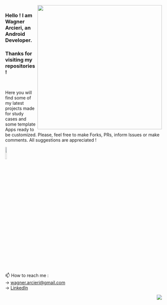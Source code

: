 <img src="https://github.com/wagarcdev/wagarcdev/blob/main/blob/androiddevelopment.png?raw=true" min-width="400px" max-width="400px" width="400px" align="right" >



### Hello ! I am Wagner Arcieri, an Android Developer. 
### Thanks for visiting my repositories !</br>



&nbsp;


Here you will find some of my latest projects made for study cases and some template Apps ready to be customized. Please, feel free to make Forks, PRs, inform Issues or make comments. All suggestions are appreciated !

 
 <code><img width="10%" src="https://cdn.jsdelivr.net/gh/devicons/devicon/icons/androidstudio/androidstudio-original.svg" /></code>
 
 
📫 How to reach me : \
 -> [wagner.arcieri@gmail.com](mailto:wagner.arcieri@gmail.com)\
 -> [LinkedIn](https://www.linkedin.com/in/wagner-arcieri/)</br>

 
 <img src="https://github-readme-stats.vercel.app/api?username=wagarcdev&show_icons=true&theme=dark" align="right" />



<!---
WagnerArcieri/WagnerArcieri is a ✨ special ✨ repository because its `README.md` (this file) appears on your GitHub profile.
You can click the Preview link to take a look at your changes.
--->

